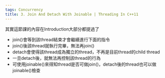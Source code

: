 ```yaml
---
tags: Concurrency
title: 3. Join And Detach With Joinable | Threading In C++11
---
```


其實這節課的內容在Introduction大部分都提過了
- join()會等到該thread結束才會繼續進行下面的指令
- join()後該thread就執行完畢，無法再join()
- detach會使得該thread成為獨立的thread，不再是目前thread的child thread
- 一旦detach後，就無法再控制該thread的行為
- 可使用joinable()來得知thread是否可做join()，detach後的thread也可以做joinable()檢查